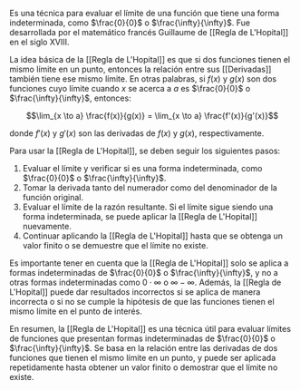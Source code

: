 Es una técnica para evaluar el límite de una función que tiene una forma indeterminada, como $\frac{0}{0}$ o $\frac{\infty}{\infty}$. Fue desarrollada por el matemático francés Guillaume de [[Regla de L'Hopital]] en el siglo XVIII.

La idea básica de la [[Regla de L'Hopital]] es que si dos funciones tienen el mismo límite en un punto, entonces la relación entre sus [[Derivadas]] también tiene ese mismo límite. En otras palabras, si $f(x)$ y $g(x)$ son dos funciones cuyo límite cuando $x$ se acerca a $a$ es $\frac{0}{0}$ o $\frac{\infty}{\infty}$, entonces:

$$\lim_{x \to a} \frac{f(x)}{g(x)} = \lim_{x \to a} \frac{f'(x)}{g'(x)}$$

donde $f'(x)$ y $g'(x)$ son las derivadas de $f(x)$ y $g(x)$, respectivamente.

Para usar la [[Regla de L'Hopital]], se deben seguir los siguientes pasos:

1. Evaluar el límite y verificar si es una forma indeterminada, como $\frac{0}{0}$ o $\frac{\infty}{\infty}$.
2. Tomar la derivada tanto del numerador como del denominador de la función original.
3. Evaluar el límite de la razón resultante. Si el límite sigue siendo una forma indeterminada, se puede aplicar la [[Regla de L'Hopital]] nuevamente.
4. Continuar aplicando la [[Regla de L'Hopital]] hasta que se obtenga un valor finito o se demuestre que el límite no existe.

Es importante tener en cuenta que la [[Regla de L'Hopital]] solo se aplica a formas indeterminadas de $\frac{0}{0}$ o $\frac{\infty}{\infty}$, y no a otras formas indeterminadas como $0 \cdot \infty$ o $\infty - \infty$. Además, la [[Regla de L'Hopital]] puede dar resultados incorrectos si se aplica de manera incorrecta o si no se cumple la hipótesis de que las funciones tienen el mismo límite en el punto de interés.

En resumen, la [[Regla de L'Hopital]] es una técnica útil para evaluar límites de funciones que presentan formas indeterminadas de $\frac{0}{0}$ o $\frac{\infty}{\infty}$. Se basa en la relación entre las derivadas de dos funciones que tienen el mismo límite en un punto, y puede ser aplicada repetidamente hasta obtener un valor finito o demostrar que el límite no existe.